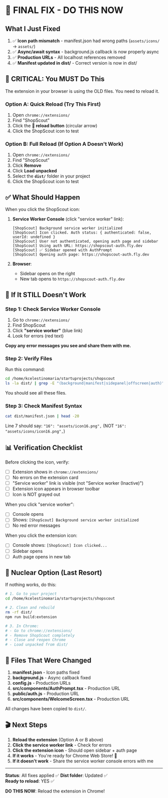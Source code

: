 # 🎯 FINAL FIX - DO THIS NOW

## What I Just Fixed

1. ✅ **Icon path mismatch** - manifest.json had wrong paths (`assets/icons/` → `assets/`)
2. ✅ **Async/await syntax** - background.js callback is now properly async
3. ✅ **Production URLs** - All localhost references removed
4. ✅ **Manifest updated in dist/** - Correct version is now in dist/

## 🚨 CRITICAL: You MUST Do This

The extension in your browser is using the OLD files. You need to reload it.

### Option A: Quick Reload (Try This First)

1. Open `chrome://extensions/`
2. Find "ShopScout"
3. Click the **🔄 reload button** (circular arrow)
4. Click the ShopScout icon to test

### Option B: Full Reload (If Option A Doesn't Work)

1. Open `chrome://extensions/`
2. Find "ShopScout"
3. Click **Remove**
4. Click **Load unpacked**
5. Select the **`dist/`** folder in your project
6. Click the ShopScout icon to test

## ✅ What Should Happen

When you click the ShopScout icon:

1. **Service Worker Console** (click "service worker" link):
   ```
   [ShopScout] Background service worker initialized
   [ShopScout] Icon clicked. Auth status: { authenticated: false, userId: undefined }
   [ShopScout] User not authenticated, opening auth page and sidebar
   [ShopScout] Using auth URL: https://shopscout-auth.fly.dev
   [ShopScout] ✅ Sidebar opened with AuthPrompt
   [ShopScout] Opening auth page: https://shopscout-auth.fly.dev
   ```

2. **Browser**:
   - Sidebar opens on the right
   - New tab opens to `https://shopscout-auth.fly.dev`

## 🐛 If It STILL Doesn't Work

### Step 1: Check Service Worker Console
1. Go to `chrome://extensions/`
2. Find ShopScout
3. Click **"service worker"** (blue link)
4. Look for errors (red text)

**Copy any error messages you see and share them with me.**

### Step 2: Verify Files
Run this command:
```bash
cd /home/kcelestinomaria/startuprojects/shopscout
ls -la dist/ | grep -E "(background|manifest|sidepanel|offscreen|auth)"
```

You should see all these files.

### Step 3: Check Manifest Syntax
```bash
cat dist/manifest.json | head -20
```

Line 7 should say: `"16": "assets/icon16.png",` (NOT `"16": "assets/icons/icon16.png",`)

## 📊 Verification Checklist

Before clicking the icon, verify:

- [ ] Extension shows in `chrome://extensions/`
- [ ] No errors on the extension card
- [ ] "Service worker" link is visible (not "Service worker (Inactive)")
- [ ] Extension icon appears in browser toolbar
- [ ] Icon is NOT grayed out

When you click "service worker":
- [ ] Console opens
- [ ] Shows: `[ShopScout] Background service worker initialized`
- [ ] No red error messages

When you click the extension icon:
- [ ] Console shows: `[ShopScout] Icon clicked...`
- [ ] Sidebar opens
- [ ] Auth page opens in new tab

## 🔧 Nuclear Option (Last Resort)

If nothing works, do this:

```bash
# 1. Go to your project
cd /home/kcelestinomaria/startuprojects/shopscout

# 2. Clean and rebuild
rm -rf dist/
npm run build:extension

# 3. In Chrome:
# - Go to chrome://extensions/
# - Remove ShopScout completely
# - Close and reopen Chrome
# - Load unpacked from dist/
```

## 📝 Files That Were Changed

1. **manifest.json** - Icon paths fixed
2. **background.js** - Async callback fixed
3. **config.js** - Production URLs
4. **src/components/AuthPrompt.tsx** - Production URL
5. **public/auth.js** - Production URL
6. **src/components/WelcomeScreen.tsx** - Production URL

All changes have been copied to `dist/`.

## 🎬 Next Steps

1. **Reload the extension** (Option A or B above)
2. **Click the service worker link** - Check for errors
3. **Click the extension icon** - Should open sidebar + auth page
4. **If it works** - You're ready for Chrome Web Store! 🎉
5. **If it doesn't work** - Share the service worker console errors with me

---

**Status**: All fixes applied ✅
**Dist folder**: Updated ✅  
**Ready to reload**: YES ✅

**DO THIS NOW**: Reload the extension in Chrome!
